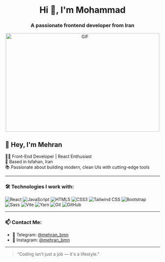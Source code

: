 <h1 align="center">Hi 👋, I'm Mohammad</h1>
<h3 align="center">A passionate frontend developer from Iran</h3>
<div align="center" >
  <img align="" alt="GIF" src="https://www.mygo.ge/uploads/blog/1584023795.jpg" width="500" height="320"/>
</div>



## 👋 Hey, I'm Mehran

🧑‍💻 Front-End Developer | React Enthusiast  
📍 Based in Isfahan, Iran  
📚 Passionate about building modern, clean UIs with cutting-edge tools

---

### 🛠 Technologies I work with:

<p align="left">
  <img src="https://img.shields.io/badge/-React-61DAFB?style=flat&logo=react&logoColor=white" alt="React" />
  <img src="https://img.shields.io/badge/-JavaScript-F7DF1E?style=flat&logo=javascript&logoColor=black" alt="JavaScript" />
  <img src="https://img.shields.io/badge/-HTML5-E34F26?style=flat&logo=html5&logoColor=white" alt="HTML5" />
  <img src="https://img.shields.io/badge/-CSS3-1572B6?style=flat&logo=css3" alt="CSS3" />
  <img src="https://img.shields.io/badge/-Tailwind%20CSS-06B6D4?style=flat&logo=tailwindcss&logoColor=white" alt="Tailwind CSS" />
  <img src="https://img.shields.io/badge/-Bootstrap-7952B3?style=flat&logo=bootstrap&logoColor=white" alt="Bootstrap" />
  <img src="https://img.shields.io/badge/-Sass-CC6699?style=flat&logo=sass&logoColor=white" alt="Sass" />
  <img src="https://img.shields.io/badge/-Vite-646CFF?style=flat&logo=vite&logoColor=white" alt="Vite" />
  <img src="https://img.shields.io/badge/-Yarn-2C8EBB?style=flat&logo=yarn&logoColor=white" alt="Yarn" />
  <img src="https://img.shields.io/badge/-Git-F05032?style=flat&logo=git&logoColor=white" alt="Git" />
  <img src="https://img.shields.io/badge/-GitHub-181717?style=flat&logo=github" alt="GitHub" />
</p>

---

### 📫 Contact Me:

- 💬 Telegram: [@mehran_bmn](https://t.me/mehran_bmn)  
- 📸 Instagram: [@mehran_bmn](https://instagram.com/mehran_bmn)

---

> “Coding isn't just a job — it's a lifestyle.”
